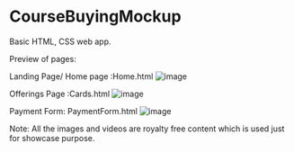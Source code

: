 # CourseBuyingMockup
Basic HTML, CSS web app.


Preview of pages:

Landing Page/ Home page :Home.html
![image](https://github.com/user-attachments/assets/dc63cbee-5dc6-4562-8b3b-dd65494d4424)

Offerings Page :Cards.html
![image](https://github.com/user-attachments/assets/0fcd99a3-57b3-4543-92dd-e5cec5fd57d3)

Payment Form: PaymentForm.html
![image](https://github.com/user-attachments/assets/2d8cd766-cea8-45e5-8b46-87165000ba16)


Note: All the images and videos are royalty free content which is used just for showcase purpose.
